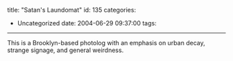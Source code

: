 title: "Satan's Laundomat"
id: 135
categories:
  - Uncategorized
date: 2004-06-29 09:37:00
tags:
---

This is a Brooklyn-based photolog with an emphasis on urban decay, strange signage, and general weirdness.